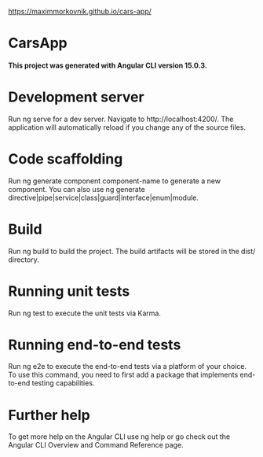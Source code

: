 <https://maximmorkovnik.github.io/cars-app/>
  
<h1>CarsApp</h1>
<h4>This project was generated with Angular CLI version 15.0.3.</h4>

<h1>Development server</h1>
Run ng serve for a dev server. Navigate to http://localhost:4200/. The application will automatically reload if you change any of the source files.

<h1>Code scaffolding</h1>
Run ng generate component component-name to generate a new component. You can also use ng generate directive|pipe|service|class|guard|interface|enum|module.

<h1>Build</h1>
Run ng build to build the project. The build artifacts will be stored in the dist/ directory.

<h1>Running unit tests</h1>
Run ng test to execute the unit tests via Karma.

<h1>Running end-to-end tests</h1>
Run ng e2e to execute the end-to-end tests via a platform of your choice. To use this command, you need to first add a package that implements end-to-end testing capabilities.

<h1>Further help</h1>
To get more help on the Angular CLI use ng help or go check out the Angular CLI Overview and Command Reference page.
